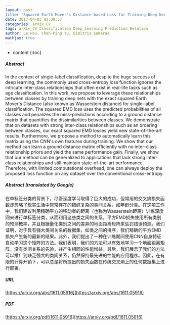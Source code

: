 ```yaml
---
layout: post
title: "Squared Earth Mover's Distance-based Loss for Training Deep Neural Networks"
date: 2017-04-03 02:30:57
categories: arXiv_CV
tags: arXiv_CV Classification Deep_Learning Prediction Relation
author: Le Hou, Chen-Ping Yu, Dimitris Samaras
mathjax: true
---
```


* content
{:toc}

##### Abstract
In the context of single-label classification, despite the huge success of deep learning, the commonly used cross-entropy loss function ignores the intricate inter-class relationships that often exist in real-life tasks such as age classification. In this work, we propose to leverage these relationships between classes by training deep nets with the exact squared Earth Mover's Distance (also known as Wasserstein distance) for single-label classification. The squared EMD loss uses the predicted probabilities of all classes and penalizes the miss-predictions according to a ground distance matrix that quantifies the dissimilarities between classes. We demonstrate that on datasets with strong inter-class relationships such as an ordering between classes, our exact squared EMD losses yield new state-of-the-art results. Furthermore, we propose a method to automatically learn this matrix using the CNN's own features during training. We show that our method can learn a ground distance matrix efficiently with no inter-class relationship priors and yield the same performance gain. Finally, we show that our method can be generalized to applications that lack strong inter-class relationships and still maintain state-of-the-art performance. Therefore, with limited computational overhead, one can always deploy the proposed loss function on any dataset over the conventional cross-entropy.

##### Abstract (translated by Google)
在单标签分类的背景下，尽管深度学习取得了巨大的成功，但常用的交叉熵损失函数却忽略了现实生活中常常存在的错综复杂的类间关系，如年龄分类。在这项工作中，我们建议利用精确平方的移动者的距离（也称为Wasserstein距离）训练深度网来进行单标签分类，从而利用这些类之间的关系。平方EMD损失使用所有类别的预测概率，并且根据量化类别之​​间的差异的地面距离矩阵来惩罚错误预测。我们证明，对于具有强大类间关系的数据集，如类之间的排序，我们精确的平方EMD损失产生新的最新的结果。此外，我们提出了一种在训练期间使用CNN自身特征自动学习这个矩阵的方法。我们表明，我们的方法可以有效地学习一个地面距离矩阵，没有类间关系的先验，并产生相同的性能增益。最后，我们展示了我们的方法可以推广到缺乏强大的类间关系，仍然保持最先进的性能的应用程序。因此，在有限的计算开销下，可以总是将所提出的损失函数在传统交叉熵上的任何数据集上进行部署。

##### URL
[https://arxiv.org/abs/1611.05916](https://arxiv.org/abs/1611.05916)

##### PDF
[https://arxiv.org/pdf/1611.05916](https://arxiv.org/pdf/1611.05916)

